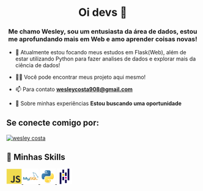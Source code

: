 <h1 align="center">Oi devs 👋</h1>
<h3 align="center">Me chamo Wesley, sou um entusiasta da área de dados, estou me aprofundando mais em Web e amo aprender coisas novas!</h3>

<!--
<p align="left"> <img src="https://komarev.com/ghpvc/?username=Wesley-Costa&label=Profile%20views&color=0e75b6&style=flat" alt="Wesley-Costa" /> </p> 

<p align="left"> <a href="https://github.com/ryo-ma/github-profile-trophy"><img src="https://github-profile-trophy.vercel.app/?username=Wesley-Costa" alt="Wesley-Costa" /></a> </p>
--> 

- 🌱 Atualmente estou focando meus estudos em Flask(Web), além de estar utilizando Python para fazer analises de dados e explorar mais da ciência de dados!

- 👨‍💻 Você pode encontrar meus projeto aqui mesmo!

- 📫 Para contato **wesleycosta908@gmail.com**

- 📄 Sobre minhas experiências **Estou buscando uma oportunidade**

## Se conecte comigo por:
<p align="left">
<a href="https://www.linkedin.com/in/wesley-s-costa/" target="blank"><img align="center" src="https://raw.githubusercontent.com/rahuldkjain/github-profile-readme-generator/master/src/images/icons/Social/linked-in-alt.svg" alt="wesley costa" height="30" width="40" /></a>
</p>

## 🚀 Minhas Skills

<!-- Bootstrap - Framework para desenvolvimento de interfaces web -->
<p align="left">
<!-- Docker - Plataforma para desenvolvimento, envio e execução de aplicativos em contêineres 
  <a href="https://www.docker.com/" target="_blank" rel="noreferrer">
    <img src="https://raw.githubusercontent.com/devicons/devicon/master/icons/docker/docker-original-wordmark.svg" alt="docker" width="40" height="40"/>
  </a>-->

<!-- HTML5 - Linguagem de marcação para estruturação de conteúdo na web 
  <a href="https://www.w3.org/html/" target="_blank" rel="noreferrer">
    <img src="https://raw.githubusercontent.com/devicons/devicon/master/icons/html5/html5-original-wordmark.svg" alt="html5" width="40" height="40"/>
  </a>-->

<!-- JavaScript - Linguagem de programação para desenvolvimento web -->
  <a href="https://developer.mozilla.org/en-US/docs/Web/JavaScript" target="_blank" rel="noreferrer">
    <img src="https://raw.githubusercontent.com/devicons/devicon/master/icons/javascript/javascript-original.svg" alt="javascript" width="40" height="40"/>
  </a>

<!-- Laravel - Framework PHP para desenvolvimento de aplicativos web 
  <a href="https://laravel.com/" target="_blank" rel="noreferrer">
    <img src="https://raw.githubusercontent.com/devicons/devicon/master/icons/laravel/laravel-plain-wordmark.svg" alt="laravel" width="40" height="40"/>
  </a>-->

<!-- MySQL - Sistema de gerenciamento de banco de dados relacional -->
  <a href="https://www.mysql.com/" target="_blank" rel="noreferrer">
    <img src="https://raw.githubusercontent.com/devicons/devicon/master/icons/mysql/mysql-original-wordmark.svg" alt="mysql" width="40" height="40"/>
  </a>

  <!-- Python - Linguagem de programação versátil e de alto nível -->
  <a href="https://www.python.org" target="_blank" rel="noreferrer">
    <img src="https://raw.githubusercontent.com/devicons/devicon/master/icons/python/python-original.svg" alt="python" width="40" height="40"/>
  </a>

<!-- Pandas - Biblioteca para manipulação e análise de dados em Python -->
  <a href="https://pandas.pydata.org/" target="_blank" rel="noreferrer">
    <img src="https://raw.githubusercontent.com/devicons/devicon/2ae2a900d2f041da66e950e4d48052658d850630/icons/pandas/pandas-original.svg" alt="pandas" width="40" height="40"/>
  </a>

<!-- PHP - Linguagem de script amplamente usada para desenvolvimento web 
  <a href="https://www.php.net" target="_blank" rel="noreferrer">
    <img src="https://raw.githubusercontent.com/devicons/devicon/master/icons/php/php-original.svg" alt="php" width="40" height="40"/>
  </a>-->

<!-- PostgreSQL - Sistema de gerenciamento de banco de dados relacional 
  <a href="https://www.postgresql.org" target="_blank" rel="noreferrer">
    <img src="https://raw.githubusercontent.com/devicons/devicon/master/icons/postgresql/postgresql-original-wordmark.svg" alt="postgresql" width="40" height="40"/>
  </a>-->
</p>

<!-- ## ⭐ Informações sobre minha conta GitHub

<p>&nbsp;<img align="center" src="https://github-readme-stats.vercel.app/api?username=Wesley-Costa&show_icons=true&theme=dark&locale=en" alt="Wesley-Costa" /></p>
-->
